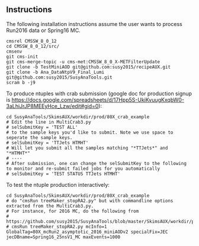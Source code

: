 ## Instructions

The following installation instructions assume the user wants to process Run2016 data or Spring16 MC.

```
cmsrel CMSSW_8_0_12
cd CMSSW_8_0_12/src/
cmsenv
git cms-init
git cms-merge-topic -u cms-met:CMSSW_8_0_X-METFilterUpdate
git clone -b TestMiniAOD git@github.com:susy2015/recipeAUX.git
git clone -b Ana_DataNtpV9_Final_Lumi git@github.com:susy2015/SusyAnaTools.git
scram b -j9
```

To produce ntuples with crab submission (google doc for production signup is https://docs.google.com/spreadsheets/d/17Hpp5S-UkiKvuugKxqbW0-3aLhiJrJP8MEEyHce_Lzw/edit#gid=0):
```
cd SusyAnaTools/SkimsAUX/workdir/prod/80X_crab_example
# Edit the line in MultiCrab3.py
# selSubmitKey = 'TEST ALL'
# to the sample keys you'd like to submit. Note we use space to seperate the sample keys.
# selSubmitKey = 'TTJets HTMHT'
# Will let you submit all the samples matching "*TTJets*" and "*HTMHT*"
# ----
# After submission, one can change the selSubmitKey to the following to monitor and re-submit failed jobs for you automatically
# selSubmitKey = 'TEST STATUS TTJets HTMHT'
```

To test the ntuple production interactively:
```
cd SusyAnaTools/SkimsAUX/workdir/prod/80X_crab_example
# do "cmsRun treeMaker_stopRA2.py" but with commandline options extracted from the MultiCrab3.py.
# For instance, for 2016 MC, do the following from
# https://github.com/susy2015/SusyAnaTools/blob/master/SkimsAUX/workdir/prod/80X_crab_example/MultiCrab3.py#L271:
# cmsRun treeMaker_stopRA2.py mcInfo=1 GlobalTag=80X_mcRun2_asymptotic_2016_miniAODv2 specialFix=JEC jecDBname=Spring16_25nsV1_MC maxEvents=1000
```
